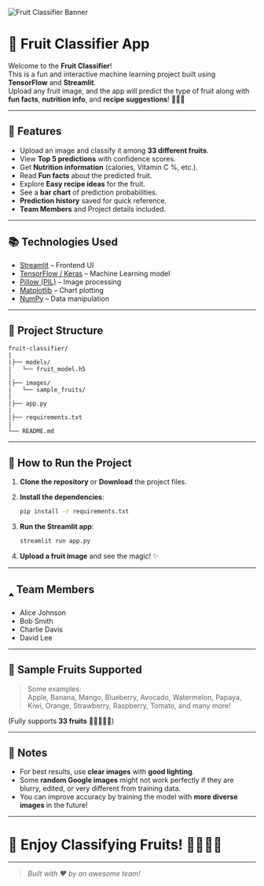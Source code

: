![Fruit Classifier Banner](https://images.unsplash.com/photo-1574226516831-e1dff420e8f8?auto=format&fit=crop&w=1350&q=80)

# 🍉 Fruit Classifier App

Welcome to the **Fruit Classifier**!  
This is a fun and interactive machine learning project built using **TensorFlow** and **Streamlit**.  
Upload any fruit image, and the app will predict the type of fruit along with **fun facts**, **nutrition info**, and **recipe suggestions**! 🍎🍌🍇

---

## 📸 Features

- Upload an image and classify it among **33 different fruits**.
- View **Top 5 predictions** with confidence scores.
- Get **Nutrition information** (calories, Vitamin C %, etc.).
- Read **Fun facts** about the predicted fruit.
- Explore **Easy recipe ideas** for the fruit.
- See a **bar chart** of prediction probabilities.
- **Prediction history** saved for quick reference.
- **Team Members** and Project details included.

---

## 📚 Technologies Used

- [Streamlit](https://streamlit.io/) – Frontend UI
- [TensorFlow / Keras](https://www.tensorflow.org/) – Machine Learning model
- [Pillow (PIL)](https://python-pillow.org/) – Image processing
- [Matplotlib](https://matplotlib.org/) – Chart plotting
- [NumPy](https://numpy.org/) – Data manipulation

---

## 🏧 Project Structure

```plaintext
fruit-classifier/
|
|├── models/
|   └── fruit_model.h5
|
|├── images/
|   └── sample_fruits/
|
|├── app.py
|
|├── requirements.txt
|
└── README.md
```

---

## 🚀 How to Run the Project

1. **Clone the repository** or **Download** the project files.

2. **Install the dependencies**:

   ```bash
   pip install -r requirements.txt
   ```

3. **Run the Streamlit app**:

   ```bash
   streamlit run app.py
   ```

4. **Upload a fruit image** and see the magic! ✨

---

## 🢑 Team Members

- Alice Johnson
- Bob Smith
- Charlie Davis
- David Lee

---

## 📍 Sample Fruits Supported

> Some examples:  
> Apple, Banana, Mango, Blueberry, Avocado, Watermelon, Papaya, Kiwi, Orange, Strawberry, Raspberry, Tomato, and many more!

(Fully supports **33 fruits** 🍉🍒🍍🥝🍑)

---

## 📌 Notes

- For best results, use **clear images** with **good lighting**.
- Some **random Google images** might not work perfectly if they are blurry, edited, or very different from training data.
- You can improve accuracy by training the model with **more diverse images** in the future!

---

# 🏁 Enjoy Classifying Fruits! 🍓🍋🥭🍇

---

> _Built with ❤️ by an awesome team!_
